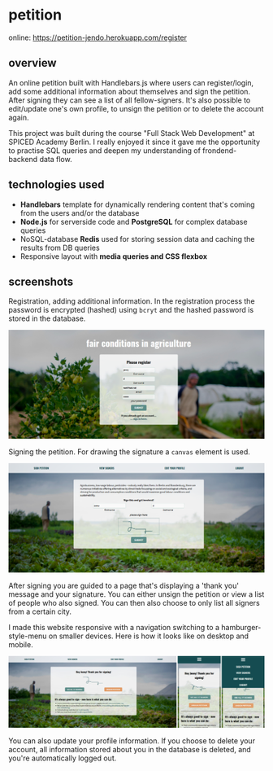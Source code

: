 # petition

online: https://petition-jendo.herokuapp.com/register

## overview

An online petition built with Handlebars.js where users can register/login, add some additional information about themselves and sign the petition. After signing they can see a list of all fellow-signers. It's also possible to edit/update one's own profile, to unsign the petition or to delete the account again.

This project was built during the course "Full Stack Web Development" at SPICED Academy Berlin. I really enjoyed it since it gave me the opportunity to practise SQL queries and deepen my understanding of frondend-backend data flow.

## technologies used

-   **Handlebars** template for dynamically rendering content that's coming from the users and/or the database
-   **Node.js** for serverside code and **PostgreSQL** for complex database queries
-   NoSQL-database **Redis** used for storing session data and caching the results from DB queries
-   Responsive layout with **media queries and CSS flexbox**

## screenshots

Registration, adding additional information. In the registration process the password is encrypted (hashed) using `bcryt` and the hashed password is stored in the database.

![registration](https://github.com/jen-do/petition/raw/master/public/images/Petition_registration.png)

Signing the petition. For drawing the signature a `canvas` element is used.

![signing](https://github.com/jen-do/petition/raw/master/public/images/Petition_signature.png)

After signing you are guided to a page that's displaying a 'thank you' message and your signature. You can either unsign the petition or view a list of people who also signed. You can then also choose to only list all signers from a certain city.

I made this website responsive with a navigation switching to a hamburger-style-menu on smaller devices.
Here is how it looks like on desktop and mobile.

![signing](https://github.com/jen-do/petition/raw/master/public/images/Petition_thank-you-page_desptop-mobile.jpg)

You can also update your profile information.
If you choose to delete your account, all information stored about you in the database is deleted, and you're automatically logged out.
